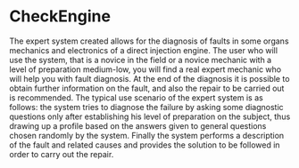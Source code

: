 # CheckEngine

The expert system created allows for the diagnosis of faults in some organs mechanics and electronics of a direct injection engine. The user who will use the system, that is a novice in the field or a novice mechanic with a level of preparation medium-low, you will find a real expert mechanic who will help you with fault diagnosis. At the end of the diagnosis it is possible to obtain further information on the fault, and also the repair to be carried out is recommended. The typical use scenario of the expert system is as follows: the system tries to diagnose the failure by asking some diagnostic questions only after establishing his level of preparation on the subject, thus drawing up a profile based on the answers given to general questions chosen randomly by the system. Finally the system performs a description of the fault and related causes and provides the solution to be followed in order to carry out the repair.
